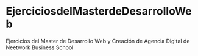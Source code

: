 # EjerciciosdelMasterdeDesarrolloWeb

Ejercicios del Master de Desarrollo Web y Creación de Agencia Digital de Neetwork Business School
